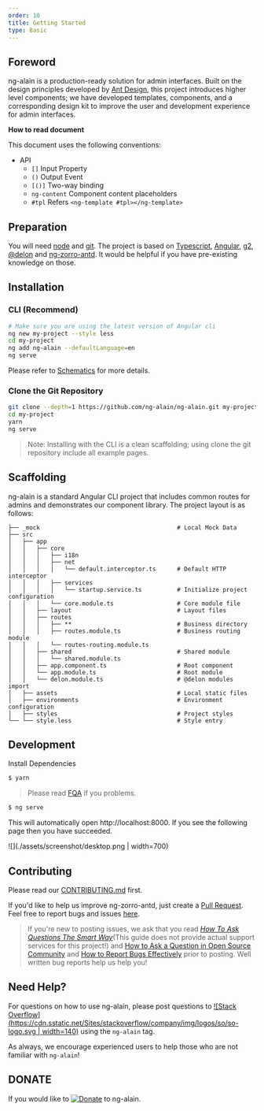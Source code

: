 ```yaml
---
order: 10
title: Getting Started
type: Basic
---
```


## Foreword

ng-alain is a production-ready solution for admin interfaces. Built on the design principles developed by [Ant Design](https://ant.design/), this project introduces higher level components; we have developed templates, components, and a corresponding design kit to improve the user and development experience for admin interfaces.

**How to read document**

This document uses the following conventions:

- API
  - `[]` Input Property
  - `()` Output Event
  - `[()]` Two-way binding
  - `ng-content` Component content placeholders
  - `#tpl` Refers `<ng-template #tpl></ng-template>`

## Preparation

You will need [node](http://nodejs.org/) and [git](https://git-scm.com/). The project is based on [Typescript](https://www.tslang.com/), [Angular](https://angular.io/), [g2](http://g2.alipay.com/), [@delon](https://github.com/ng-alain/delon) and [ng-zorro-antd](https://ng.ant.design/). It would be helpful if you have pre-existing knowledge on those.

## Installation

### CLI (Recommend)

```bash
# Make sure you are using the latest version of Angular cli
ng new my-project --style less
cd my-project
ng add ng-alain --defaultLanguage=en
ng serve
```

Please refer to [Schematics](/cli) for more details.

### Clone the Git Repository

```bash
git clone --depth=1 https://github.com/ng-alain/ng-alain.git my-project
cd my-project
yarn
ng serve
```

> Note: Installing with the CLI is a clean scaffolding; using clone the git repository include all example pages.

## Scaffolding

ng-alain is a standard Angular CLI project that includes common routes for admins and demonstrates our component library. The project layout is as follows:

```
├── _mock                                       # Local Mock Data
├── src
│   ├── app
│   │   ├── core
│   │   │   ├── i18n
│   │   │   ├── net
│   │   │   │   └── default.interceptor.ts      # Default HTTP interceptor
│   │   │   ├── services
│   │   │   │   └── startup.service.ts          # Initialize project configuration
│   │   │   └── core.module.ts                  # Core module file
│   │   ├── layout                              # Layout files
│   │   ├── routes
│   │   │   ├── **                              # Business directory
│   │   │   ├── routes.module.ts                # Business routing module
│   │   │   └── routes-routing.module.ts
│   │   ├── shared                              # Shared module
│   │   │   └── shared.module.ts
│   │   ├── app.component.ts                    # Root component
│   │   └── app.module.ts                       # Root module
│   │   └── delon.module.ts                     # @delon modules import
│   ├── assets                                  # Local static files
│   ├── environments                            # Environment configuration
│   ├── styles                                  # Project styles
└── └── style.less                              # Style entry
```

## Development

Install Dependencies

```bash
$ yarn
```

> Please read [FQA](/docs/faq) if you problems.

```bash
$ ng serve
```

This will automatically open http://localhost:8000. If you see the following page then you have succeeded.

![](./assets/screenshot/desktop.png | width=700)

## Contributing

Please read our [CONTRIBUTING.md](/docs/contributing) first.

If you'd like to help us improve ng-zorro-antd, just create a [Pull Request](https://github.com/ng-alain/ng-alain/pulls). Feel free to report bugs and issues [here](https://github.com/ng-alain/ng-alain/issues).

> If you're new to posting issues, we ask that you read [*How To Ask Questions The Smart Way*](http://www.catb.org/~esr/faqs/smart-questions.html)(This guide does not provide actual support services for this project!) and [How to Ask a Question in Open Source Community](https://github.com/seajs/seajs/issues/545) and [How to Report Bugs Effectively](http://www.chiark.greenend.org.uk/~sgtatham/bugs.html) prior to posting. Well written bug reports help us help you!

## Need Help?

For questions on how to use ng-alain, please post questions to [![Stack Overflow](https://cdn.sstatic.net/Sites/stackoverflow/company/img/logos/so/so-logo.svg | width=140)](https://stackoverflow.com/questions/tagged/ng-alain) using the `ng-alain` tag.

As always, we encourage experienced users to help those who are not familiar with `ng-alain`!

## DONATE

If you would like to [![Donate](https://img.shields.io/badge/Donate-PayPal-green.svg)](https://www.paypal.me/cipchk)
 to ng-alain.
